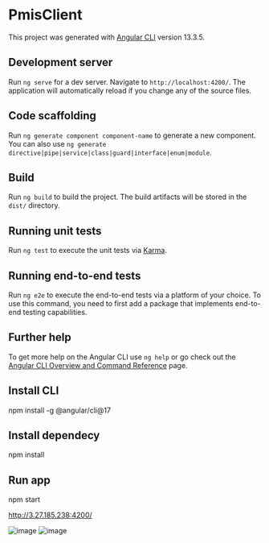 # PmisClient

This project was generated with [Angular CLI](https://github.com/angular/angular-cli) version 13.3.5.

## Development server

Run `ng serve` for a dev server. Navigate to `http://localhost:4200/`. The application will automatically reload if you change any of the source files.

## Code scaffolding

Run `ng generate component component-name` to generate a new component. You can also use `ng generate directive|pipe|service|class|guard|interface|enum|module`.

## Build

Run `ng build` to build the project. The build artifacts will be stored in the `dist/` directory.

## Running unit tests

Run `ng test` to execute the unit tests via [Karma](https://karma-runner.github.io).

## Running end-to-end tests

Run `ng e2e` to execute the end-to-end tests via a platform of your choice. To use this command, you need to first add a package that implements end-to-end testing capabilities.

## Further help

To get more help on the Angular CLI use `ng help` or go check out the [Angular CLI Overview and Command Reference](https://angular.io/cli) page.



## Install CLI
npm install -g @angular/cli@17

## Install dependecy
npm install

## Run app
npm start 

http://3.27.185.238:4200/

![image](https://github.com/user-attachments/assets/c03893ae-94ff-43fa-afef-87f8081c7b86)
![image](https://github.com/user-attachments/assets/81a317a3-43be-48b4-924b-cdd05c61c8dd)

